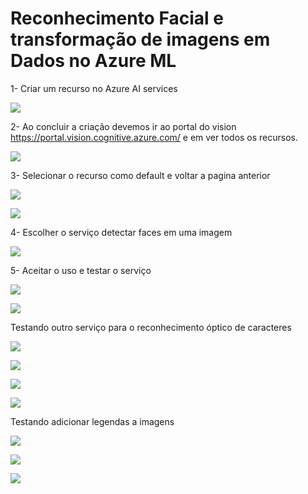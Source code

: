 # Reconhecimento Facial e transformação de imagens em Dados no Azure ML

1- Criar um recurso no Azure AI services

![](https://github.com/joaopsantana/azureAI900/blob/main/ReconhecimentoImagens/conteudo/01.png)


2- Ao concluir a criação devemos ir ao portal do vision https://portal.vision.cognitive.azure.com/ e em ver todos os recursos.

![](https://github.com/joaopsantana/azureAI900/blob/main/ReconhecimentoImagens/conteudo/02.png)


3- Selecionar o recurso como default e voltar a pagina anterior

![](https://github.com/joaopsantana/azureAI900/blob/main/ReconhecimentoImagens/conteudo/03.png)

![](https://github.com/joaopsantana/azureAI900/blob/main/ReconhecimentoImagens/conteudo/04.png)


4- Escolher o serviço detectar faces em uma imagem

![](https://github.com/joaopsantana/azureAI900/blob/main/ReconhecimentoImagens/conteudo/05.png)


5- Aceitar o uso e testar o serviço

![](https://github.com/joaopsantana/azureAI900/blob/main/ReconhecimentoImagens/conteudo/06.png)

![](https://github.com/joaopsantana/azureAI900/blob/main/ReconhecimentoImagens/conteudo/07.png)


Testando outro serviço para o reconhecimento óptico de caracteres

![](https://github.com/joaopsantana/azureAI900/blob/main/ReconhecimentoImagens/conteudo/08.png)

![](https://github.com/joaopsantana/azureAI900/blob/main/ReconhecimentoImagens/conteudo/09.png)

![](https://github.com/joaopsantana/azureAI900/blob/main/ReconhecimentoImagens/conteudo/10.png)

![](https://github.com/joaopsantana/azureAI900/blob/main/ReconhecimentoImagens/conteudo/11.png)

Testando adicionar legendas a imagens

![](https://github.com/joaopsantana/azureAI900/blob/main/ReconhecimentoImagens/conteudo/12.png)

![](https://github.com/joaopsantana/azureAI900/blob/main/ReconhecimentoImagens/conteudo/13.png)

![](https://github.com/joaopsantana/azureAI900/blob/main/ReconhecimentoImagens/conteudo/14.png)



